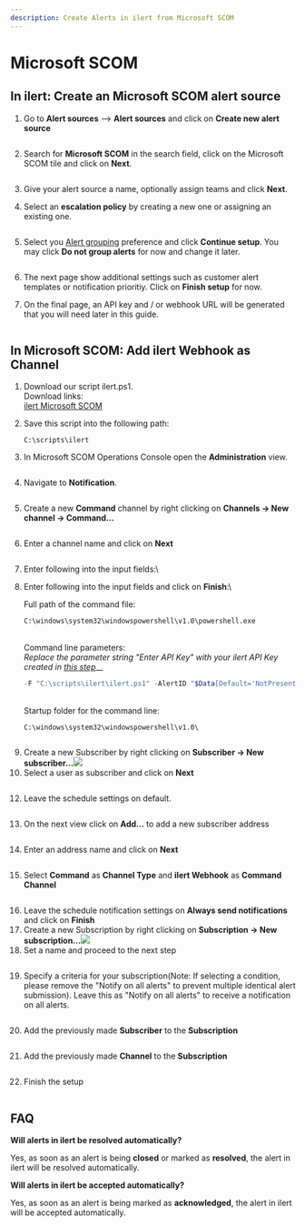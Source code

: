 ```yaml
---
description: Create Alerts in ilert from Microsoft SCOM
---
```


# Microsoft SCOM

## In ilert: Create an Microsoft SCOM alert source

1.  Go to **Alert sources** --> **Alert sources** and click on **Create new alert source**

    <figure><img src="../.gitbook/assets/Screenshot 2023-08-28 at 10.21.10.png" alt=""><figcaption></figcaption></figure>
2.  Search for **Microsoft SCOM** in the search field, click on the Microsoft SCOM tile and click on **Next**.&#x20;

    <figure><img src="../.gitbook/assets/Screenshot 2023-08-28 at 10.24.23.png" alt=""><figcaption></figcaption></figure>
3. Give your alert source a name, optionally assign teams and click **Next**.
4.  Select an **escalation policy** by creating a new one or assigning an existing one.

    <figure><img src="../.gitbook/assets/Screenshot 2023-08-28 at 11.37.47.png" alt=""><figcaption></figcaption></figure>
5.  Select you [Alert grouping](../alerting/alert-sources.md#alert-grouping) preference and click **Continue setup**. You may click **Do not group alerts** for now and change it later.&#x20;

    <figure><img src="../.gitbook/assets/Screenshot 2023-08-28 at 11.38.24.png" alt=""><figcaption></figcaption></figure>
6. The next page show additional settings such as customer alert templates or notification prioritiy. Click on **Finish setup** for now.
7.  On the final page, an API key and / or webhook URL will be generated that you will need later in this guide.

    <figure><img src="../.gitbook/assets/Screenshot 2023-08-28 at 11.47.34 (1).png" alt=""><figcaption></figcaption></figure>

## In Microsoft SCOM: Add ilert Webhook as Channel

1. Download our script ilert.ps1.\
   Download links:\
   [ilert Microsoft SCOM](https://github.com/iLert/ilert-ms-scom)
2.  Save this script into the following path:

    ```
    C:\scripts\ilert
    ```
3. In Microsoft SCOM Operations Console open the **Administration** view.

<figure><img src="../.gitbook/assets/ms-scom-1.png" alt=""><figcaption></figcaption></figure>

4. Navigate to **Notification**.

<figure><img src="../.gitbook/assets/ms-scom-2.png" alt=""><figcaption></figcaption></figure>

5. Create a new **Command** channel by right clicking on **Channels -> New channel -> Command...**

<figure><img src="../.gitbook/assets/ms-scom-3.png" alt=""><figcaption></figcaption></figure>

6. Enter a channel name and click on **Next**

<figure><img src="../.gitbook/assets/ms-scom-4.png" alt=""><figcaption></figcaption></figure>

7. Enter following into the input fields:\\
8.  Enter following into the input fields and click on **Finish**:\\

    Full path of the command file:

    ```
    C:\windows\system32\windowspowershell\v1.0\powershell.exe
    ```

    \
    Command line parameters:\
    _Replace the parameter string "Enter API Key" with your ilert API Key created in_ [_this step_](ms-scom.md#in-ilert-create-microsoft-scom-alert-source)\_\_

    ```powershell
    -F "C:\scripts\ilert\ilert.ps1" -AlertID "$Data[Default='NotPresent']/Context/DataItem/AlertId$" -AlertSourceKey "Enter API Key"
    ```

    \
    Startup folder for the command line:

    ```
    C:\windows\system32\windowspowershell\v1.0\
    ```

<figure><img src="../.gitbook/assets/ms-scom-5.png" alt=""><figcaption></figcaption></figure>

9. Create a new Subscriber by right clicking on **Subscriber -> New subscriber...**![](<../.gitbook/assets/image (4) (3).png>)
10. Select a user as subscriber and click on **Next**

<figure><img src="../.gitbook/assets/ms-scom-8.png" alt=""><figcaption></figcaption></figure>

12. Leave the schedule settings on default.

<figure><img src="../.gitbook/assets/ms-scom-9.png" alt=""><figcaption></figcaption></figure>

13. On the next view click on **Add...** to add a new subscriber address

<figure><img src="../.gitbook/assets/ms-scom-10 (1).png" alt=""><figcaption></figcaption></figure>

14. Enter an address name and click on **Next**

<figure><img src="../.gitbook/assets/ms-scom-11.png" alt=""><figcaption></figcaption></figure>

15. Select **Command** as **Channel Type** and **ilert Webhook** as **Command Channel**

<figure><img src="../.gitbook/assets/ms-scom-12.png" alt=""><figcaption></figcaption></figure>

16. Leave the schedule notification settings on **Always send notifications** and click on **Finish**
17. Create a new Subscription by right clicking on **Subscription -> New subscription...**![](<../.gitbook/assets/image (2) (3).png>)
18. Set a name and proceed to the next step

<figure><img src="../.gitbook/assets/ms-scom-17.png" alt=""><figcaption></figcaption></figure>

19. Specify a criteria for your subscription(Note: If selecting a condition, please remove the "Notify on all alerts" to prevent multiple identical alert submission). Leave this as "Notify on all alerts" to receive a notification on all alerts.

<figure><img src="../.gitbook/assets/ms-scom-18.png" alt=""><figcaption></figcaption></figure>

20. &#x20;Add the previously made **Subscriber** to the **Subscription**

<figure><img src="../.gitbook/assets/ms-scom-21.png" alt=""><figcaption></figcaption></figure>

21. Add the previously made **Channel** to the **Subscription**

<figure><img src="../.gitbook/assets/ms-scom-23.png" alt=""><figcaption></figcaption></figure>

22. &#x20;Finish the setup

<figure><img src="../.gitbook/assets/ms-scom-24.png" alt=""><figcaption></figcaption></figure>

## FAQ

**Will alerts in ilert be resolved automatically?**

Yes, as soon as an alert is being **closed** or marked as **resolved**, the alert in ilert will be resolved automatically.

**Will alerts in ilert be accepted automatically?**

Yes, as soon as an alert is being marked as **acknowledged**, the alert in ilert will be accepted automatically.
